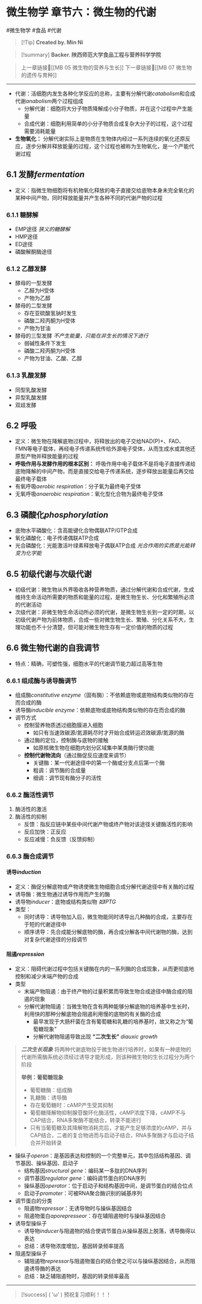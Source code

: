 # 微生物学 章节六：微生物的代谢
#微生物学 #食品  #代谢 


> [!Tip] **Created by. Min Ni**

> [!summary] **Backer. 陕西师范大学食品工程与营养科学学院**

> 上一章链接🔗[[MB 05 微生物的营养与生长]]
> 下一章链接🔗[[MB 07 微生物的遗传与育种]]

---
- 代谢：活细胞内发生各种化学反应的总称，主要有分解代谢*catabolism*和合成代谢*anabolism*两个过程组成
	- 分解代谢：细胞将大分子物质降解成小分子物质，并在这个过程中产生能量
	- 合成代谢：细胞利用简单的小分子物质合成复杂大分子的过程，这个过程需要消耗能量
- **生物氧化：** 分解代谢实际上是物质在生物体内经过一系列连续的氧化还原反应，逐步分解并释放能量的过程，这个过程也被称为生物氧化，是一个产能代谢过程
## 6.1 发酵*fermentation*
- 定义：指微生物细胞将有机物氧化释放的电子直接交给底物本身未完全氧化的某种中间产物，同时释放能量并产生各种不同的代谢产物的过程
### 6.1.1 糖酵解
- EMP途径 *狭义的糖酵解*
- HMP途径
- ED途径
- 磷酸解酮酶途径
### 6.1.2 乙醇发酵
- 酵母的一型发酵
	- 乙醛为H受体
	- 产物为乙醇
- 酵母的二型发酵
	- 存在亚硫酸氢钠时发生
	- 磷酸二羟丙酮为H受体
	- 产物为甘油
- 酵母的三型发酵 *不产生能量，只能在非生长的情况下进行*
	- 弱碱性条件下发生
	- 磷酸二羟丙酮为H受体
	- 产物为甘油、乙酸、乙醇
### 6.1.3 乳酸发酵
- 同型乳酸发酵
- 异型乳酸发酵
- 双歧发酵
## 6.2 呼吸
- 定义：微生物在降解底物过程中，将释放出的电子交给NAD(P)+、FAD、FMN等电子载体，再经电子传递系统传给外源电子受体，从而生成水或其他还原型产物并释放能量的过程
- **呼吸作用与发酵作用的根本区别：** 呼吸作用中电子载体不是将电子直接传递给底物降解的中间产物，而是直接交给电子传递系统，逐步释放出能量后再交给最终电子载体
- 有氧呼吸*aerobic respiration*：分子氧为最终电子受体
- 无氧呼吸*anaerobic respiration*：氧化型化合物为最终电子受体
## 6.3 磷酸化*phosphorylation*
- 底物水平磷酸化：含高能键化合物偶联ATP/GTP合成
- 氧化磷酸化：电子传递偶联ATP合成
- 光合磷酸化：光能激活叶绿素释放电子偶联ATP合成 *光合作用的实质是光能转变为化学能*
## 6.5 初级代谢与次级代谢 
- 初级代谢：微生物从外界吸收各种营养物质，通过分解代谢和合成代谢，生成维持生命活动所需要的物质和能量的过程，是微生物生长、分化和繁殖所必须的代谢活动
- 次级代谢：非微生物生命活动所必须的代谢，是微生物生长到一定的时期，以初级代谢产物为前体物质，合成一些对微生物生长、繁殖、分化关系不大，生理功能也不十分清楚，但可能对微生物生存有一定价值的物质的过程
## 6.6 微生物代谢的自我调节
- 特点：精确，可塑性强，细胞水平的代谢调节能力超过高等生物
### 6.6.1 组成酶与诱导酶调节
- 组成酶*constitutive enzyme*（固有酶）：不依赖底物或底物结构类似物的存在而合成的酶
- 诱导酶*inducible enzyme*：依赖底物或底物结构类似物的存在而合成的酶
- 调节方式
	- 控制营养物质透过细胞膜进入细胞
		- 如只有当速效碳源/氮源耗尽时才开始合成转运迟效碳源/氮源的酶
	- 通过酶的定位，控制酶与底物的接触
		- 如原核微生物在细胞内划分区域集中某类酶行使功能
	- **控制代谢物流向**（通过酶促反应速度来调节）
		- 关键酶：某一代谢途径中的第一个酶或分支点后第一个酶
		- 粗调：调节酶的合成量
		- 细调：调节现有酶分子的活性
### 6.6.2 酶活性调节
1. 酶活性的激活
2. 酶活性的抑制
	- 反馈：指反应链中某些中间代谢产物或终产物对该途径关键酶活性的影响
	- 反应加快：正反应
	- 反应减慢：负反馈（反馈抑制）
### 6.6.3 酶合成调节
#### 诱导*induction*
- 定义：酶促分解底物或产物诱使微生物细胞合成分解代谢途径中有关酶的过程
- 诱导酶：微生物通过诱导作用而产生的酶
- 诱导物*inducer*：底物或结构类似物 *如IPTG*
- 类型：
	- 同时诱导：诱导物加入后，微生物能同时诱导出几种酶的合成，主要存在于短的代谢途径中
	- 顺序诱导：先合成能分解底物的酶，再合成分解各中间代谢物的酶，达到对复杂代谢途径的分段调节
#### 阻遏*repression*
- 定义：阻碍代谢过程中包括关键酶在内的一系列酶的合成现象，从而更彻底地控制和减少末端产物的合成
- 类型
	- 末端产物阻遏：由于终产物的过量积累而导致生物合成途径中酶合成的阻遏的现象
	- 分解代谢物阻遏：当微生物在含有两种能够分解底物的培养基中生长时，利用快的那种分解底物会阻遏利用慢的底物的有关酶的合成
		- 最早发现于大肠杆菌在含有葡萄糖和乳糖的培养基时，故又称之为“葡萄糖现象”
		- 分解代谢物阻遏导致出现 **“二次生长”** *diauxic growth*
> ***二次生长现象***
> 将两种代谢底物投于微生物进行培养时，如果有一种底物的代谢所需酶系统必须经过诱导才能形成，则该种微生物的生长过程分为两个阶段
> 
> **举例：葡萄糖现象**
> - 葡萄糖酶：组成酶
> - 乳糖酶：诱导酶
> - 存在葡萄糖时：cAMP产生受其抑制
> - 葡萄糖降解物抑制腺苷酸环化酶活性，cAMP浓度下降，cAMP不与CAP结合，RNA多聚酶不能结合，转录不能进行
> - 只有当葡萄糖及其降解物消耗完后，才能产生足够浓度的cAMP，并与CAP结合，二者的复合物进而与启动子结合，RNA多聚酶才与启动子结合并开始转录


- 操纵子*operon*：是基因表达和控制的一个完整单元，其中包括结构基因、调节基因、操纵基因、启动子
	- 结构基因*structural gene*：编码某一多肽的DNA序列
	- 调节基因*regulator gene*：编码调节蛋白的DNA序列
	- 操纵基因*operator*：位于启动子和结构基因中间，是调节蛋白的结合位点
	- 启动子*promoter*：可被RNA聚合酶识别的碱基序列
- 调节蛋白的分类
	- 阻遏物*repressor*：无诱导物时与操纵基因结合
	- 阻遏物蛋白*aporepresseor*：存在辅阻遏物时与操纵基因结合
- 诱导型操纵子
	- 诱导物*inducer*与阻遏物的结合使调节蛋白从操纵基因上脱落，诱导酶得以表达
	- 总结：诱导物浓度增加，基因转录频率提高
- 阻遏型操纵子
	- 辅阻遏物*repressor*与阻遏物蛋白的结合使之可以与操纵基因结合，从而阻遏诱导酶的表达
	- 总结：缺乏辅阻遏物时，基因的转录频率最高

---
> [!success] ( ’ω’ ) 预祝复习顺利！！！       


